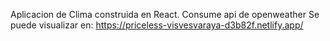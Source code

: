 Aplicacion de Clima construida en React. Consume api de openweather
Se puede visualizar en:
https://priceless-visvesvaraya-d3b82f.netlify.app/
